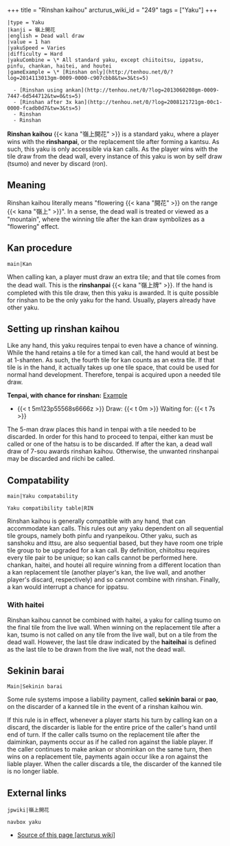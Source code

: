 +++
title = "Rinshan kaihou"
arcturus_wiki_id = "249"
tags = ["Yaku"]
+++

```yaku
|type = Yaku
|kanji = 嶺上開花
|english = Dead wall draw
|value = 1 han
|yakuSpeed = Varies
|difficulty = Hard
|yakuCombine = \* All standard yaku, except chiitoitsu, ippatsu, pinfu, chankan, haitei, and houtei
|gameExample = \* [Rinshan only](http://tenhou.net/0/?log=2014113013gm-0009-0000-c907cbb8&tw=3&ts=5)

  - [Rinshan using ankan](http://tenhou.net/0/?log=2013060208gm-0009-7447-6d544712&tw=0&ts=5)
  - [Rinshan after 3x kan](http://tenhou.net/0/?log=2008121721gm-00c1-0000-fcadb0d7&tw=3&ts=5)
  - Rinshan
  - Rinshan

```

**Rinshan kaihou** {{< kana "嶺上開花" >}} is a standard yaku, where a player wins with the **rinshanpai**, or the replacement tile after forming a kantsu. As such, this yaku is only accessible via kan calls. As the player wins with the tile draw from the dead wall, every instance of this yaku is won by self draw (tsumo) and never by discard (ron).

## Meaning

Rinshan kaihou literally means "flowering {{< kana "開花" >}} on the range {{< kana "嶺上" >}}". In a sense, the dead wall is treated or viewed as a "mountain", where the winning tile after the kan draw symbolizes as a "flowering" effect.

## Kan procedure

```main|Kan```

When calling kan, a player must draw an extra tile; and that tile comes from the dead wall. This is the **rinshanpai** {{< kana "嶺上牌" >}}. If the hand is completed with this tile draw, then this yaku is awarded. It is quite possible for rinshan to be the only yaku for the hand. Usually, players already have other yaku.

## Setting up rinshan kaihou

Like any hand, this yaku requires tenpai to even have a chance of winning. While the hand retains a tile for a timed kan call, the hand would at best be at 1-shanten. As such, the fourth tile for kan counts as an extra tile. If that tile is in the hand, it actually takes up one tile space, that could be used for normal hand development. Therefore, tenpai is acquired upon a needed tile draw.

**Tenpai, with chance for rinshan:** [Example](http://tenhou.net/0/?log=2013011715gm-0009-7447-0bef5c3f&tw=1&ts=10)

  -   
    {{< t 5m123p55568s6666z >}} Draw: {{< t 0m >}} Waiting for: {{< t 7s >}}

The 5-man draw places this hand in tenpai with a tile needed to be discarded. In order for this hand to proceed to tenpai, either kan must be called or one of the hatsu is to be discarded. If after the kan, a dead wall draw of 7-sou awards rinshan kaihou. Otherwise, the unwanted rinshanpai may be discarded and riichi be called.

## Compatability

```main|Yaku compatability```

```Yaku compatibility table|RIN```

Rinshan kaihou is generally compatible with any hand, that can accommodate kan calls. This rules out any yaku dependent on all sequential tile groups, namely both pinfu and ryanpeikou. Other yaku, such as sanshoku and ittsu, are also sequential based, but they have room one triple tile group to be upgraded for a kan call. By definition, chiitoitsu requires every tile pair to be unique; so kan calls cannot be performed here. chankan, haitei, and houtei all require winning from a different location than a kan replacement tile (another player's kan, the live wall, and another player's discard, respectively) and so cannot combine with rinshan. Finally, a kan would interrupt a chance for ippatsu.

### With haitei

Rinshan kaihou cannot be combined with haitei, a yaku for calling tsumo on the final tile from the live wall. When winning on the replacement tile after a kan, tsumo is not called on any tile from the live wall, but on a tile from the dead wall. However, the last tile draw indicated by the **haiteihai** is defined as the last tile to be drawn from the live wall, not the dead wall.

## Sekinin barai

```Main|Sekinin barai```

Some rule systems impose a liability payment, called **sekinin barai** or **pao**, on the discarder of a kanned tile in the event of a rinshan kaihou win.

If this rule is in effect, whenever a player starts his turn by calling kan on a discard, the discarder is liable for the entire price of the caller's hand until end of turn. If the caller calls tsumo on the replacement tile after the daiminkan, payments occur as if he called ron against the liable player. If the caller continues to make ankan or shominkan on the same turn, then wins on a replacement tile, payments again occur like a ron against the liable player. When the caller discards a tile, the discarder of the kanned tile is no longer liable.

## External links

```jpwiki|嶺上開花```

```navbox yaku```
- [Source of this page [arcturus wiki]](http://arcturus.su/wiki/Rinshan_kaihou)